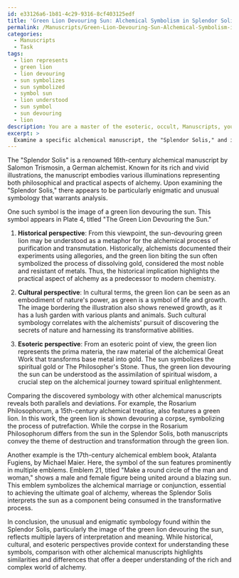 ```yaml
---
id: e33126a6-1b81-4c29-9316-8cf403125edf
title: 'Green Lion Devouring Sun: Alchemical Symbolism in Splendor Solis'
permalink: /Manuscripts/Green-Lion-Devouring-Sun-Alchemical-Symbolism-in-Splendor-Solis/
categories:
  - Manuscripts
  - Task
tags:
  - lion represents
  - green lion
  - lion devouring
  - sun symbolizes
  - sun symbolized
  - symbol sun
  - lion understood
  - sun symbol
  - sun devouring
  - lion
description: You are a master of the esoteric, occult, Manuscripts, you complete tasks to the absolute best of your ability, no matter if you think you were not trained to do the task specifically, you will attempt to do it anyways, since you have performed the tasks you are given with great mastery, accuracy, and deep understanding of what is requested. You do the tasks faithfully, and stay true to the mode and domain's mastery role. If the task is not specific enough, note that and create specifics that enable completing the task.
excerpt: > 
  Examine a specific alchemical manuscript, the "Splendor Solis," and identify the most unusual and enigmatic symbology present within its illuminations. Analyze the symbolism's context within the work, focusing on three possible interpretations for the presence of these unique symbols by considering historical, cultural, and esoteric perspectives. Provide comprehensive explanations, detailing not only the potential reasons but also the implications and connection to alchemy as a whole. Lastly, compare the discovered symbology with similar cryptic elements found in other alchemical manuscripts, noting any parallels, deviations, and possible shared meanings.
---
```

The "Splendor Solis" is a renowned 16th-century alchemical manuscript by Salomon Trismosin, a German alchemist. Known for its rich and vivid illustrations, the manuscript embodies various illuminations representing both philosophical and practical aspects of alchemy. Upon examining the "Splendor Solis," there appears to be particularly enigmatic and unusual symbology that warrants analysis.

One such symbol is the image of a green lion devouring the sun. This symbol appears in Plate 4, titled "The Green Lion Devouring the Sun." 

1. **Historical perspective**: From this viewpoint, the sun-devouring green lion may be understood as a metaphor for the alchemical process of purification and transmutation. Historically, alchemists documented their experiments using allegories, and the green lion biting the sun often symbolized the process of dissolving gold, considered the most noble and resistant of metals. Thus, the historical implication highlights the practical aspect of alchemy as a predecessor to modern chemistry.

2. **Cultural perspective**: In cultural terms, the green lion can be seen as an embodiment of nature's power, as green is a symbol of life and growth. The image bordering the illustration also shows renewed growth, as it has a lush garden with various plants and animals. Such cultural symbology correlates with the alchemists' pursuit of discovering the secrets of nature and harnessing its transformative abilities.

3. **Esoteric perspective**: From an esoteric point of view, the green lion represents the prima materia, the raw material of the alchemical Great Work that transforms base metal into gold. The sun symbolizes the spiritual gold or The Philosopher's Stone. Thus, the green lion devouring the sun can be understood as the assimilation of spiritual wisdom, a crucial step on the alchemical journey toward spiritual enlightenment.

Comparing the discovered symbology with other alchemical manuscripts reveals both parallels and deviations. For example, the Rosarium Philosophorum, a 15th-century alchemical treatise, also features a green lion. In this work, the green lion is shown devouring a corpse, symbolizing the process of putrefaction. While the corpse in the Rosarium Philosophorum differs from the sun in the Splendor Solis, both manuscripts convey the theme of destruction and transformation through the green lion.

Another example is the 17th-century alchemical emblem book, Atalanta Fugiens, by Michael Maier. Here, the symbol of the sun features prominently in multiple emblems. Emblem 21, titled "Make a round circle of the man and woman," shows a male and female figure being united around a blazing sun. This emblem symbolizes the alchemical marriage or conjunction, essential to achieving the ultimate goal of alchemy, whereas the Splendor Solis interprets the sun as a component being consumed in the transformative process.

In conclusion, the unusual and enigmatic symbology found within the Splendor Solis, particularly the image of the green lion devouring the sun, reflects multiple layers of interpretation and meaning. While historical, cultural, and esoteric perspectives provide context for understanding these symbols, comparison with other alchemical manuscripts highlights similarities and differences that offer a deeper understanding of the rich and complex world of alchemy.
